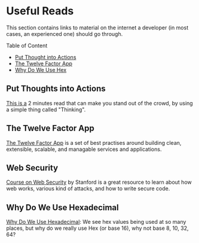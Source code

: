 # Useful Reads
This section contains links to material on the internet a developer (in most cases, an experienced one) should go through.

Table of Content
*  [Put Thought into Actions](#put-thought-into-actions)
*  [The Twelve Factor App](#the-twelve-factor-app)
*  [Why Do We Use Hex](#why-do-we-use-hexadecimal)

## Put Thoughts into Actions
[This is a](https://www.quora.com/What-is-some-career-advice-that-people-usually-learn-too-late-in-life/answer/Asim-Qureshi-17?share=060dffaf&srid=amyu) 2 minutes read that can make you stand out of the crowd, by using a simple thing called "Thinking".

## The Twelve Factor App
[The Twelve Factor App](https://12factor.net) is a set of best practises around building clean, extensible, scalable, and managable services and applications.

## Web Security
[Course on Web Security](https://www.youtube.com/playlist?list=PL1y1iaEtjSYiiSGVlL1cHsXN_kvJOOhu-) by Stanford is a great resource to learn about how web works, various kind of attacks, and how to write secure code.

## Why Do We Use Hexadecimal
[Why Do We Use Hexadecimal](https://medium.com/@savas/why-do-we-use-hexadecimal-d6d80b56f026): We see hex values being used at so many places, but why do we really use Hex (or base 16), why not base 8, 10, 32, 64?
